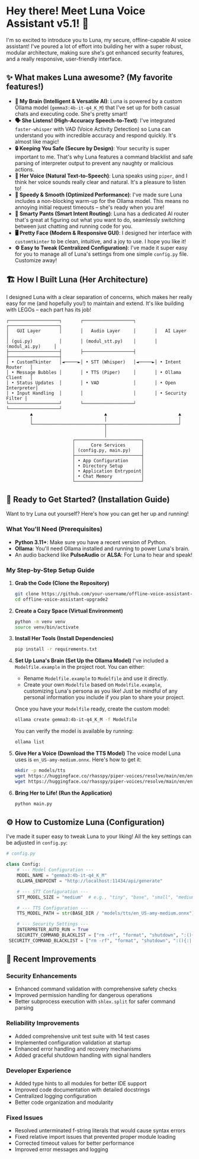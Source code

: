 # Hey there! Meet Luna Voice Assistant v5.1! 👋

I'm so excited to introduce you to Luna, my secure, offline-capable AI voice assistant! I've poured a lot of effort into building her with a super robust, modular architecture, making sure she's got enhanced security features, and a really responsive, user-friendly interface.

## ✨ What makes Luna awesome? (My favorite features!)

-   **🤖 My Brain (Intelligent & Versatile AI)**: Luna is powered by a custom Ollama model (`gemma3:4b-it-q4_K_M`) that I've set up for both casual chats and executing code. She's pretty smart!
-   **🗣️ She Listens! (High-Accuracy Speech-to-Text)**: I've integrated `faster-whisper` with VAD (Voice Activity Detection) so Luna can understand you with incredible accuracy and respond quickly. It's almost like magic!
-   **🔒 Keeping You Safe (Secure by Design)**: Your security is super important to me. That's why Luna features a command blacklist and safe parsing of interpreter output to prevent any naughty or malicious actions.
-   **💬 Her Voice (Natural Text-to-Speech)**: Luna speaks using `piper`, and I think her voice sounds really clear and natural. It's a pleasure to listen to!
-   **🚀 Speedy & Smooth (Optimized Performance)**: I've made sure Luna includes a non-blocking warm-up for the Ollama model. This means no annoying initial request timeouts – she's ready when you are!
-   **🧠 Smarty Pants (Smart Intent Routing)**: Luna has a dedicated AI router that's great at figuring out what you want to do, seamlessly switching between just chatting and running code for you.
-   **🖥️ Pretty Face (Modern & Responsive GUI)**: I designed her interface with `customtkinter` to be clean, intuitive, and a joy to use. I hope you like it!
-   **⚙️ Easy to Tweak (Centralized Configuration)**: I've made it super easy for you to manage all of Luna's settings from one simple `config.py` file. Customize away!

## 🏗️ How I Built Luna (Her Architecture)

I designed Luna with a clear separation of concerns, which makes her really easy for me (and hopefully you!) to maintain and extend. It's like building with LEGOs – each part has its job!

```
┌───────────────────┐       ┌───────────────────┐       ┌───────────────────┐
│   GUI Layer       │       │   Audio Layer     │       │   AI Layer        │
│ (gui.py)          │       │ (modul_stt.py)    │       │ (modul_ai.py)     │
├───────────────────┤       ├───────────────────┤       ├───────────────────┤
│ • CustomTkinter   │◄─────►│ • STT (Whisper)   │◄─────►│ • Intent Router   │
│ • Message Bubbles │       │ • TTS (Piper)     │       │ • Ollama Client   │
│ • Status Updates  │       │ • VAD             │       │ • Open Interpreter│
│ • Input Handling  │       │                   │       │ • Security Filter │
└───────────────────┘       └───────────────────┘       └───────────────────┘
         ▲                           ▲                           ▲
         │                           │                           │
         └───────────────────────────┬───────────────────────────┘
                                     │
                                     │
                         ┌─────────────────────────┐
                         │      Core Services      │
                         │ (config.py, main.py)    │
                         ├─────────────────────────┤
                         │ • App Configuration     │
                         │ • Directory Setup       │
                         │ • Application Entrypoint│
                         │ • Chat Memory           │
                         └─────────────────────────┘
```

## 🚀 Ready to Get Started? (Installation Guide)

Want to try Luna out yourself? Here's how you can get her up and running!

### What You'll Need (Prerequisites)

-   **Python 3.11+**: Make sure you have a recent version of Python.
-   **Ollama**: You'll need Ollama installed and running to power Luna's brain.
-   An audio backend like **PulseAudio** or **ALSA**: For Luna to hear and speak!

### My Step-by-Step Setup Guide

1.  **Grab the Code (Clone the Repository)**
    ```bash
    git clone https://github.com/your-username/offline-voice-assistant-upgrade2.git
    cd offline-voice-assistant-upgrade2
    ```

2.  **Create a Cozy Space (Virtual Environment)**
    ```bash
    python -m venv venv
    source venv/bin/activate
    ```

3.  **Install Her Tools (Install Dependencies)**
    ```bash
    pip install -r requirements.txt
    ```

4.  **Set Up Luna's Brain (Set Up the Ollama Model)**
    I've included a `Modelfile.example` in the project root. You can either:
    *   Rename `Modelfile.example` to `Modelfile` and use it directly.
    *   Create your own `Modelfile` based on `Modelfile.example`, customizing Luna's persona as you like! Just be mindful of any personal information you include if you plan to share your project.

    Once you have your `Modelfile` ready, create the custom model:
    ```bash
    ollama create gemma3:4b-it-q4_K_M -f Modelfile
    ```
    You can verify the model is available by running:
    ```bash
    ollama list
    ```

5.  **Give Her a Voice (Download the TTS Model)**
    The voice model Luna uses is `en_US-amy-medium.onnx`. Here's how to get it:
    ```bash
    mkdir -p models/tts
    wget https://huggingface.co/rhasspy/piper-voices/resolve/main/en/en_US/amy/medium/en_US-amy-medium.onnx -O models/tts/en_US-amy-medium.onnx
    wget https://huggingface.co/rhasspy/piper-voices/resolve/main/en/en_US/amy/medium/en_US-amy-medium.onnx.json -O models/tts/en_US-amy-medium.onnx.json
    ```

6.  **Bring Her to Life! (Run the Application)**
    ```bash
    python main.py
    ```

## ⚙️ How to Customize Luna (Configuration)

I've made it super easy to tweak Luna to your liking! All the key settings can be adjusted in `config.py`:

```python
# config.py

class Config:
    # --- Model Configuration ---
    MODEL_NAME = "gemma3:4b-it-q4_K_M"
    OLLAMA_ENDPOINT = "http://localhost:11434/api/generate"

    # --- STT Configuration ---
    STT_MODEL_SIZE = "medium"  # e.g., "tiny", "base", "small", "medium"

    # --- TTS Configuration ---
    TTS_MODEL_PATH = str(BASE_DIR / "models/tts/en_US-amy-medium.onnx")

    # --- Security Settings ---
    INTERPRETER_AUTO_RUN = True
    SECURITY_COMMAND_BLACKLIST = ["rm -rf", "format", "shutdown", ":(){:|:&};"]
 SECURITY_COMMAND_BLACKLIST = ["rm -rf", "format", "shutdown", ":(){:|:&};"]
```

## 🔧 Recent Improvements

### Security Enhancements
- Enhanced command validation with comprehensive safety checks
- Improved permission handling for dangerous operations
- Better subprocess execution with `shlex.split` for safer command parsing

### Reliability Improvements
- Added comprehensive unit test suite with 14 test cases
- Implemented configuration validation at startup
- Enhanced error handling and recovery mechanisms
- Added graceful shutdown handling with signal handlers

### Developer Experience
- Added type hints to all modules for better IDE support
- Improved code documentation with detailed docstrings
- Centralized logging configuration
- Better code organization and modularity

### Fixed Issues
- Resolved unterminated f-string literals that would cause syntax errors
- Fixed relative import issues that prevented proper module loading
- Corrected timeout values for better performance
- Improved error messages and logging